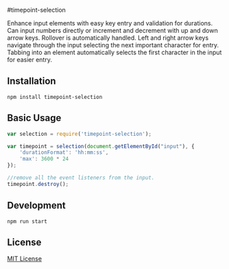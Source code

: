 #timepoint-selection

Enhance input elements with easy key entry and validation for durations. Can input numbers directly or increment and decrement with up and down arrow keys. Rollover is automatically handled. Left and right arrow keys navigate through the input selecting the next important character for entry. Tabbing into an element automatically selects the first character in the input for easier entry.

## Installation

  `npm install timepoint-selection`

## Basic Usage

```javascript
var selection = require('timepoint-selection');

var timepoint = selection(document.getElementById("input"), {
    'durationFormat': 'hh:mm:ss',
    'max': 3600 * 24
});

//remove all the event listeners from the input.
timepoint.destroy();
```

## Development

  `npm run start`

## License

[MIT License](http://doge.mit-license.org)